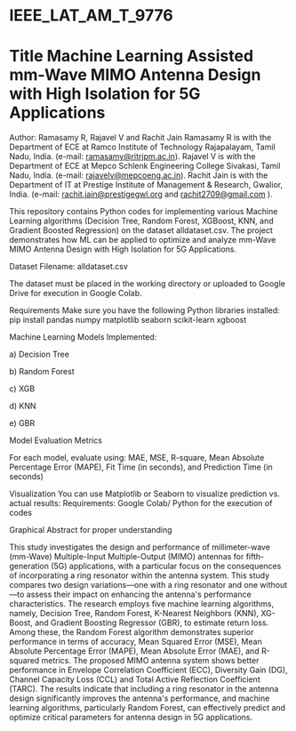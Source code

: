 # IEEE_LAT_AM_T_9776
# Title Machine Learning Assisted mm-Wave MIMO Antenna Design with High Isolation for 5G Applications
Author: Ramasamy R, Rajavel V and Rachit Jain
Ramasamy R is with the Department of ECE at Ramco Institute of Technology Rajapalayam, Tamil Nadu, India. (e-mail: ramasamy@ritrjpm.ac.in).
Rajavel V is with the Department of ECE at Mepco Schlenk Engineering College Sivakasi, Tamil Nadu, India. (e-mail: rajavelv@mepcoeng.ac.in).
Rachit Jain is with the Department of IT at Prestige Institute of Management & Research, Gwalior, India. (e-mail: rachit.jain@prestigegwl.org and rachit2709@gmail.com ).

This repository contains Python codes for implementing various Machine Learning algorithms (Decision Tree, Random Forest, XGBoost, KNN, and Gradient Boosted Regression) on the dataset alldataset.csv.
The project demonstrates how ML can be applied to optimize and analyze mm-Wave MIMO Antenna Design with High Isolation for 5G Applications.

Dataset
Filename: alldataset.csv

The dataset must be placed in the working directory or uploaded to Google Drive for execution in Google Colab.

Requirements
Make sure you have the following Python libraries installed:
pip install pandas numpy matplotlib seaborn scikit-learn xgboost

Machine Learning Models Implemented:

a) Decision Tree

b) Random Forest

c) XGB

d) KNN

e) GBR

Model Evaluation Metrics

For each model, evaluate using: MAE, MSE, R-square, Mean Absolute Percentage Error (MAPE), Fit Time (in seconds), and Prediction Time (in seconds) 

Visualization
You can use Matplotlib or Seaborn to visualize prediction vs. actual results:
Requirements: Google Colab/ Python for the execution of codes

Graphical Abstract for proper understanding

This study investigates the design and performance of millimeter-wave (mm-Wave) Multiple-Input Multiple-Output (MIMO) antennas for fifth-generation (5G) applications, with a particular focus on the consequences of incorporating a ring resonator within the antenna system. This study compares two design variations—one with a ring resonator and one without—to assess their impact on enhancing the antenna's performance characteristics. The research employs five machine learning algorithms, namely, Decision Tree, Random Forest, K-Nearest Neighbors (KNN), XG-Boost, and Gradient Boosting Regressor (GBR), to estimate return loss. Among these, the Random Forest algorithm demonstrates superior performance in terms of accuracy, Mean Squared Error (MSE), Mean Absolute Percentage Error (MAPE), Mean Absolute Error (MAE), and R-squared metrics. The proposed MIMO antenna system shows better performance in Envelope Correlation Coefficient (ECC), Diversity Gain (DG), Channel Capacity Loss (CCL) and Total Active Reflection Coefficient (TARC). The results indicate that including a ring resonator in the antenna design significantly improves the antenna's performance, and machine learning algorithms, particularly Random Forest, can effectively predict and optimize critical parameters for antenna design in 5G applications. 
